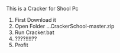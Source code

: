 This is a Cracker for Shool Pc


1. First Download it
2. Open Folder ...CrackerSchool-master.zip
3. Run Cracker.bat
4. ????!!!!??
5. Profit
